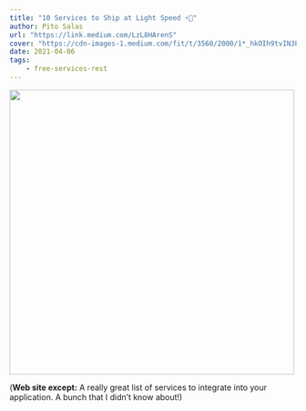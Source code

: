 ```yaml
---
title: "10 Services to Ship at Light Speed ⚡🚢️"
author: Pito Salas
url: "https://link.medium.com/LzL8HArenS" 
cover: "https://cdn-images-1.medium.com/fit/t/3560/2000/1*_hkOIh9tvIN3PLYml6o3xw.png" 
date: 2021-04-06
tags:
    - free-services-rest
---
```

<img src=https://cdn-images-1.medium.com/fit/t/3560/2000/1*_hkOIh9tvIN3PLYml6o3xw.png width="500">



(**Web site except:** A really great list of services to integrate into your application. A bunch that I didn’t know about!) 
